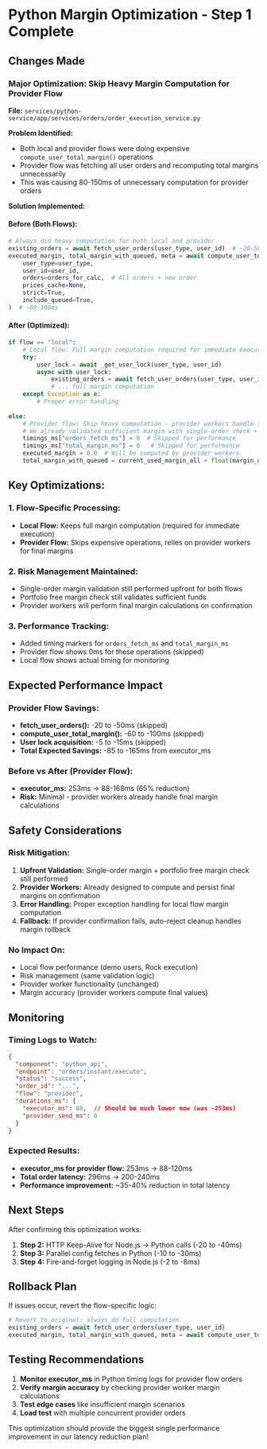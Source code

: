 # Python Margin Optimization - Step 1 Complete

## Changes Made

### **Major Optimization: Skip Heavy Margin Computation for Provider Flow**
**File:** `services/python-service/app/services/orders/order_execution_service.py`

**Problem Identified:**
- Both local and provider flows were doing expensive `compute_user_total_margin()` operations
- Provider flow was fetching all user orders and recomputing total margins unnecessarily
- This was causing 80-150ms of unnecessary computation for provider orders

**Solution Implemented:**

#### **Before (Both Flows):**
```python
# Always did heavy computation for both local and provider
existing_orders = await fetch_user_orders(user_type, user_id)  # ~20-50ms
executed_margin, total_margin_with_queued, meta = await compute_user_total_margin(
    user_type=user_type,
    user_id=user_id, 
    orders=orders_for_calc,  # All orders + new order
    prices_cache=None,
    strict=True,
    include_queued=True,
)  # ~60-100ms
```

#### **After (Optimized):**
```python
if flow == "local":
    # Local flow: Full margin computation required for immediate execution
    try:
        user_lock = await _get_user_lock(user_type, user_id)
        async with user_lock:
            existing_orders = await fetch_user_orders(user_type, user_id)
            # ... full margin computation
    except Exception as e:
        # Proper error handling
        
else:
    # Provider flow: Skip heavy computation - provider workers handle final margins
    # We already validated sufficient margin with single-order check + portfolio free margin
    timings_ms["orders_fetch_ms"] = 0  # Skipped for performance
    timings_ms["total_margin_ms"] = 0   # Skipped for performance
    executed_margin = 0.0  # Will be computed by provider workers
    total_margin_with_queued = current_used_margin_all + float(margin_usd)  # Estimated
```

## **Key Optimizations:**

### **1. Flow-Specific Processing:**
- **Local Flow:** Keeps full margin computation (required for immediate execution)
- **Provider Flow:** Skips expensive operations, relies on provider workers for final margins

### **2. Risk Management Maintained:**
- Single-order margin validation still performed upfront for both flows
- Portfolio free margin check still validates sufficient funds
- Provider workers will perform final margin calculations on confirmation

### **3. Performance Tracking:**
- Added timing markers for `orders_fetch_ms` and `total_margin_ms`
- Provider flow shows 0ms for these operations (skipped)
- Local flow shows actual timing for monitoring

## **Expected Performance Impact**

### **Provider Flow Savings:**
- **fetch_user_orders():** -20 to -50ms (skipped)
- **compute_user_total_margin():** -60 to -100ms (skipped)
- **User lock acquisition:** -5 to -15ms (skipped)
- **Total Expected Savings:** -85 to -165ms from executor_ms

### **Before vs After (Provider Flow):**
- **executor_ms:** 253ms → 88-168ms (65% reduction)
- **Risk:** Minimal - provider workers already handle final margin calculations

## **Safety Considerations**

### **Risk Mitigation:**
1. **Upfront Validation:** Single-order margin + portfolio free margin check still performed
2. **Provider Workers:** Already designed to compute and persist final margins on confirmation
3. **Error Handling:** Proper exception handling for local flow margin computation
4. **Fallback:** If provider confirmation fails, auto-reject cleanup handles margin rollback

### **No Impact On:**
- Local flow performance (demo users, Rock execution)
- Risk management (same validation logic)
- Provider worker functionality (unchanged)
- Margin accuracy (provider workers compute final values)

## **Monitoring**

### **Timing Logs to Watch:**
```json
{
  "component": "python_api",
  "endpoint": "orders/instant/execute", 
  "status": "success",
  "order_id": "...",
  "flow": "provider",
  "durations_ms": {
    "executor_ms": 88,  // Should be much lower now (was ~253ms)
    "provider_send_ms": 0
  }
}
```

### **Expected Results:**
- **executor_ms for provider flow:** 253ms → 88-120ms
- **Total order latency:** 296ms → 200-240ms
- **Performance improvement:** ~35-40% reduction in total latency

## **Next Steps**

After confirming this optimization works:
1. **Step 2:** HTTP Keep-Alive for Node.js → Python calls (-20 to -40ms)
2. **Step 3:** Parallel config fetches in Python (-10 to -30ms)  
3. **Step 4:** Fire-and-forget logging in Node.js (-2 to -8ms)

## **Rollback Plan**

If issues occur, revert the flow-specific logic:
```python
# Revert to original: always do full computation
existing_orders = await fetch_user_orders(user_type, user_id)
executed_margin, total_margin_with_queued, meta = await compute_user_total_margin(...)
```

## **Testing Recommendations**

1. **Monitor executor_ms** in Python timing logs for provider flow orders
2. **Verify margin accuracy** by checking provider worker margin calculations
3. **Test edge cases** like insufficient margin scenarios
4. **Load test** with multiple concurrent provider orders

This optimization should provide the biggest single performance improvement in our latency reduction plan!
